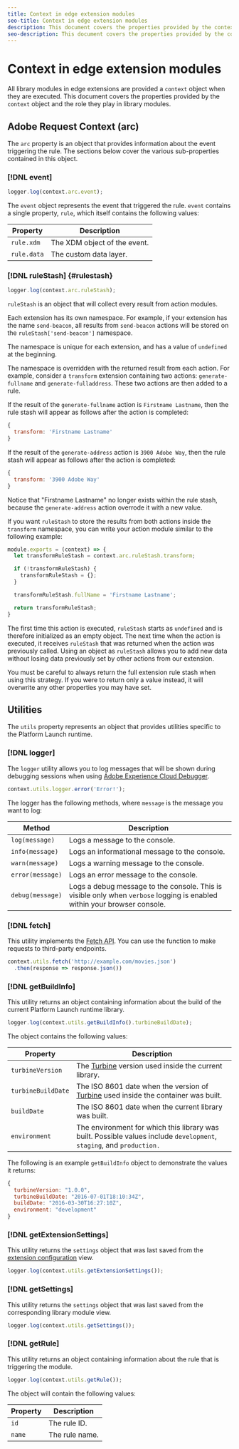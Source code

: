 ```yaml
---
title: Context in edge extension modules
seo-title: Context in edge extension modules
description: This document covers the properties provided by the context object and the role they play in library modules.
seo-description: This document covers the properties provided by the context object and the role they play in library modules.
---
```


# Context in edge extension modules

All library modules in edge extensions are provided a `context` object when they are executed. This document covers the properties provided by the `context` object and the role they play in library modules.

## Adobe Request Context (arc)

The `arc` property is an object that provides information about the event triggering the rule. The sections below cover the various sub-properties contained in this object.

### [!DNL event]

```js
logger.log(context.arc.event);
```

The `event` object represents the event that triggered the rule. `event` contains a single property, `rule`, which itself contains the following values:

| Property | Description |
| --- | --- |
| `rule.xdm` | The XDM object of the event. |
| `rule.data` | The custom data layer. |

### [!DNL ruleStash] {#rulestash}

```js
logger.log(context.arc.ruleStash);
```

`ruleStash` is an object that will collect every result from action modules.

Each extension has its own namespace. For example, if your extension has the name `send-beacon`, all results from `send-beacon` actions will be stored on the `ruleStash['send-beacon']` namespace.

The namespace is unique for each extension, and has a value of `undefined` at the beginning.

The namespace is overridden with the returned result from each action. For example, consider a `transform` extension containing two actions: `generate-fullname` and `generate-fulladdress`. These two actions are then added to a rule.

If the result of the `generate-fullname` action is `Firstname Lastname`, then the rule stash will appear as follows after the action is completed:

```js
{
  transform: 'Firstname Lastname'
}
```

If the result of the `generate-address` action is `3900 Adobe Way`, then the rule stash will appear as follows after the action is completed:

```js
{
  transform: '3900 Adobe Way'
}
```

Notice that "Firstname Lastname" no longer exists within the rule stash, because the `generate-address` action overrode it with a new value.

If you want `ruleStash` to store the results from both actions inside the `transform` namespace, you can write your action module similar to the following example:

```js
module.exports = (context) => {
  let transformRuleStash = context.arc.ruleStash.transform;

  if (!transformRuleStash) {
    transformRuleStash = {};
  }

  transformRuleStash.fullName = 'Firstname Lastname';

  return transformRuleStash;
}
```

The first time this action is executed, `ruleStash` starts as `undefined` and is therefore initialized as an empty object. The next time when the action is executed, it receives `ruleStash` that was returned when the action was previously called. Using an object as `ruleStash` allows you to add new data without losing data previously set by other actions from our extension.

You must be careful to always return the full extension rule stash when using this strategy. If you were to return only a value instead, it will overwrite any other properties you may have set.

## Utilities

The `utils` property represents an object that provides utilities specific to the Platform Launch runtime.

### [!DNL logger]

The `logger` utility allows you to log messages that will be shown during debugging sessions when using [Adobe Experience Cloud Debugger](https://chrome.google.com/webstore/detail/adobe-experience-cloud-de/ocdmogmohccmeicdhlhhgepeaijenapj?src=propaganda).

```js
context.utils.logger.error('Error!');
```

The logger has the following methods, where `message` is the message you want to log:

| Method | Description |
| --- | --- |
| `log(message)` | Logs a message to the console. |
| `info(message)` | Logs an informational message to the console. |
| `warn(message)` | Logs a warning message to the console. |
| `error(message)` | Logs an error message to the console. |
| `debug(message)` | Logs a debug message to the console. This is visible only when `verbose` logging is enabled within your browser console. |

### [!DNL fetch]

This utility implements the [Fetch API](https://developer.mozilla.org/en-US/docs/Web/API/Fetch_API). You can use the function to make requests to third-party endpoints.

```js
context.utils.fetch('http://example.com/movies.json')
  .then(response => response.json())
```

### [!DNL getBuildInfo]

This utility returns an object containing information about the build of the current Platform Launch runtime library. 

```js
logger.log(context.utils.getBuildInfo().turbineBuildDate);
```

The object contains the following values:

| Property | Description |
| --- | --- |
| `turbineVersion` | The [Turbine](https://www.npmjs.com/package/@adobe/reactor-turbine-edge) version used inside the current library. |
| `turbineBuildDate` | The ISO 8601 date when the version of [Turbine](https://www.npmjs.com/package/@adobe/reactor-turbine-edge) used inside the container was built. |
| `buildDate` | The ISO 8601 date when the current library was built. |
| `environment` | The environment for which this library was built. Possible values include `development`, `staging`, and `production.` |

The following is an example `getBuildInfo` object to demonstrate the values it returns:

```js
{
  turbineVersion: "1.0.0",
  turbineBuildDate: "2016-07-01T18:10:34Z",
  buildDate: "2016-03-30T16:27:10Z",
  environment: "development"
}
```

### [!DNL getExtensionSettings]

This utility returns the `settings` object that was last saved from the [extension configuration](../../configuration.md) view.

```js
logger.log(context.utils.getExtensionSettings());
```

### [!DNL getSettings]

This utility returns the `settings` object that was last saved from the corresponding library module view.

```js
logger.log(context.utils.getSettings());
```

### [!DNL getRule]

This utility returns an object containing information about the rule that is triggering the module.

```js
logger.log(context.utils.getRule());
```

The object will contain the following values:

| Property | Description |
| --- | --- |
| `id` | The rule ID. |
| `name` | The rule name. |